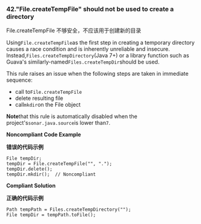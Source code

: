 
### 42."File.createTempFile" should not be used to create a directory

File.createTempFile 不够安全，不应该用于创建新的目录


Using`File.createTempFile`as the first step in creating a temporary directory causes a race condition and is inherently unreliable and insecure. Instead,`Files.createTempDirectory`(Java 7+) or a library function such as Guava's similarly-named`Files.createTempDir`should be used.

This rule raises an issue when the following steps are taken in immediate sequence:

-   call to`File.createTempFile`
-   delete resulting file
-   call`mkdir`on the File object

**Note**that this rule is automatically disabled when the project's`sonar.java.source`is lower than`7`.



**Noncompliant Code Example**

**错误的代码示例**

```
File tempDir;
tempDir = File.createTempFile("", ".");
tempDir.delete();
tempDir.mkdir();  // Noncompliant
```


**Compliant Solution**

**正确的代码示例**

```
Path tempPath = Files.createTempDirectory("");
File tempDir = tempPath.toFile();
```


